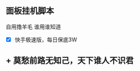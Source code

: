 ## 面板挂机脚本
自用撸羊毛 谁用谁知道
- [x] 快手极速版，每日保底3W  
    
    
  
  
    
  
   
    
    
    
  
    
 ## + 莫愁前路无知己，天下谁人不识君
